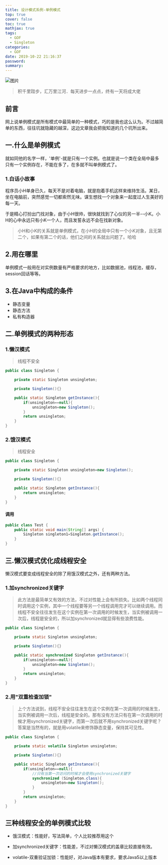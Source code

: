```yaml
---
title: 设计模式系例-单例模式
top: true
cover: false
toc: true
mathjax: true
tags:
  - GOF
  - Singleton
categories:
  - GOF
date: 2019-10-22 21:16:37
password:
summary:
---
```


   

![图片](http://xhh.dengzii.com/gof-singleton.jpg)

> 积千里跬步，汇万里江河．每天进步一点点，终有一天将成大佬 



## 前言

网上说单例模式是所有模式中最简单的一种模式，巧的是我也这么认为。不过越简单的东西，往往坑就隐藏的越深，这边文章我会把我知道的几个坑所出来。



## 一.什么是单例模式

​    就如同他的名字一样，'单例'-就是只有一个实例。也就是说一个类在全局中最多只有一个实例存在，不能在多了，在多就不叫单例模式了。



### 1.白话小故事

​    程序员小H单身已久，每天不是对着电脑，就是抱着手机这样来维持生活。某日，坐在电脑前，突然感觉一切都索然无味。谋生想找一个对象来一起度过人生美好的每一天。

​    于是精心打扮出门找对象，由于小H很帅，很快就找到了心仪的另一半--小K。小H的心中永远只有小K一个人，而且发誓永远不会在找新对象。

> 小H和小K的关系就是单例模式，在小H的全局中只有一个小K对象，且无第二个，如果有第二个的话，他们之间的关系就出问题了。哈哈



## 2.用在哪里

​    单例模式一般用在对实例数量有严格要求的地方，比如数据池，线程池，缓存，session回话等等。



## 3.在Java中构成的条件

- 静态变量
- 静态方法
- 私有构造器

## 二.单例模式的两种形态

### 1.懒汉模式

> 线程不安全

```java
public class Singleton {

    private static Singleton unsingleton;

    private Singleton(){}

    public static Singleton getInstance(){
        if(unsingleton==null){
            unsingleton=new Singleton();
        }
        return unsingleton;
    }
}
```



### 2.饿汉模式

> 线程安全

```java
public class Singleton {

    private static Singleton unsingleton=new Singleton();

    private Singleton(){}

    public static Singleton getInstance(){
        return unsingleton;
    }
}
```



#### 调用

```java
public class Test {
    public static void main(String[] args) {
        Singleton singleton1=Singleton.getInstance();
    }
}
```

## 三.懒汉模式优化成线程安全

  懒汉模式要变成线程安全的除了用饿汉模式之外，还有两种方法。

### 1.加synchronized关键字

> 此方法是最简单又有效的方法，不过对性能上会有所损失。比如两个线程同时调用这个实例，其中一个线程要等另一个线程调用完才可以继续调用。而线程不安全往往发生在这个实例在第一次调用的时候发生，当实例被调用一次后，线程是安全的，所以加synchronized就显得有些浪费性能。

```java
public class Singleton {

    private static Singleton unsingleton;

    private Singleton(){}

    public static synchronized Singleton getInstance(){
        if(unsingleton==null){
            unsingleton=new Singleton();
        }
        return unsingleton;
    }
}
```

### 2.用"双重检查加锁"

> 上个方法说到，线程不安全往往发生在这个实例在第一次调用的时候发生，当实例被调用一次后，线程是安全的。那有没有方法只有在第一次调用的时候才用synchronized关键字，而第一次后就不用synchronized关键字呢？答案是当然有的，就是用volatile来修饰静态变量，保持其可见性。

```java
public class Singleton {

    private static volatile Singleton unsingleton;

    private Singleton(){}

    public static Singleton getInstance(){
        if(unsingleton==null){
            //只有当第一次访问的时候才会使用synchronized关键字
            synchronized (Singleton.class){
                unsingleton=new Singleton();
            }
        }
        return unsingleton;
    }
}
```



## 三种线程安全的单例模式比较

- 饿汉模式：性能好，写法简单，个人比较推荐用这个

- 加synchronized关键字：性能差，不过对懒汉模式的盖章比较直接有效。

- volatile-双重验证加锁：性能好，对Java版本有要求，要求Java5以上版本

  